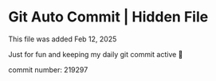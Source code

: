 # Git Auto Commit | Hidden File

This file was added Feb 12, 2025

Just for fun and keeping my daily git commit active 🤪

commit number: 219297
